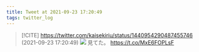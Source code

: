 ```yaml
---
title: Tweet at 2021-09-23 17:20:49
tags: twitter_log
---
```


> [!CITE] https://twitter.com/kaisekiriu/status/1440954290487455746 (2021-09-23 17:20:49)
> ![](https://twitter.com/kaisekiriu/status/1440954290487455746)
> 見てた。
> https://t.co/MxE6FOPLsF
